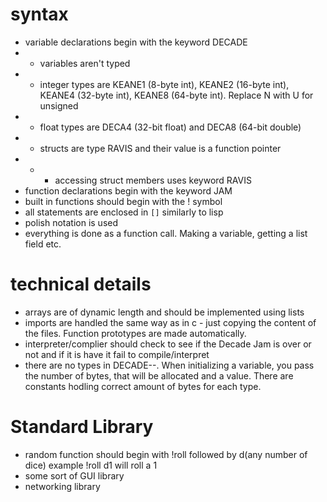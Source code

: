# syntax

- variable declarations begin with the keyword DECADE
- - variables aren't typed
- - integer types are KEANE1 (8-byte int), KEANE2 (16-byte int), KEANE4 (32-byte int), KEANE8 (64-byte int). Replace N with U for unsigned
- - float types are DECA4 (32-bit float) and DECA8 (64-bit double)
- - structs are type RAVIS and their value is a function pointer
- - - accessing struct members uses keyword RAVIS
- function declarations begin with the keyword JAM
- built in functions should begin with the ! symbol
- all statements are enclosed in `[]` similarly to lisp
- polish notation is used
- everything is done as a function call. Making a variable, getting a list field etc.

# technical details

- arrays are of dynamic length and should be implemented using lists
- imports are handled the same way as in c - just copying the content of the files. Function prototypes are made automatically.
- interpreter/complier should check to see if the Decade Jam is over or not and if it is have it fail to compile/interpret
- there are no types in DECADE--. When initializing a variable, you pass the number of bytes, that will be allocated and a value. There are constants hodling correct amount of bytes for each type.

# Standard Library
- random function should begin with !roll followed by d(any number of dice) example !roll d1 will roll a 1
- some sort of GUI library
- networking library
